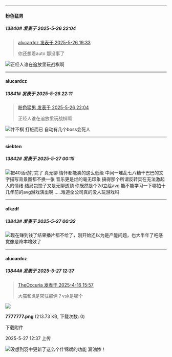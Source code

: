 ﻿
*****

####  粉色猛男  
##### 13840#       发表于 2025-5-26 22:04

<blockquote><a href="httphttps://stage1st.com/2b/forum.php?mod=redirect&amp;goto=findpost&amp;pid=67853205&amp;ptid=2171134" target="_blank">alucardcz 发表于 2025-5-26 19:33</a>

你还想着auto 那没事了</blockquote>
<img src="https://static.stage1st.com/image/smiley/face2017/051.png" referrerpolicy="no-referrer">正经人谁在追放里玩战棋啊


*****

####  alucardcz  
##### 13841#       发表于 2025-5-26 22:11

<blockquote><a href="httphttps://stage1st.com/2b/forum.php?mod=redirect&amp;goto=findpost&amp;pid=67853594&amp;ptid=2171134" target="_blank">粉色猛男 发表于 2025-5-26 22:04</a>

正经人谁在追放里玩战棋啊</blockquote>
<img src="https://static.stage1st.com/image/smiley/face2017/009.gif" referrerpolicy="no-referrer">并不棋 打桩而已 自动有几个boss会死人


*****

####  siebten  
##### 13842#       发表于 2025-5-27 00:15

<img src="https://static.stage1st.com/image/smiley/face2017/001.png" referrerpolicy="no-referrer">把40活动打完了 真无聊 情怀都能卖的这么低级 中间一堆乱七八糟干巴巴的文字描写背景图都不换一张 音乐更是烂的毫无印象 搞得那个所谓反转实在无法激起人的情绪 结局包饺子又是无聊透顶 你既然是个2d立绘avg 能不能学习一下哪怕十几年前的avg游戏演出啊……难道全公司真的没人玩游戏吗


*****

####  olkzdf  
##### 13843#       发表于 2025-5-27 00:32

<img src="https://static.stage1st.com/image/smiley/face2017/067.png" referrerpolicy="no-referrer">现在赚到钱了结果播片都不给了，刚开始还以为是产能问题，也大半年了吧感觉像是降本增效了


*****

####  alucardcz  
##### 13844#       发表于 2025-5-27 12:37

<blockquote><a href="httphttps://stage1st.com/2b/forum.php?mod=redirect&amp;goto=findpost&amp;pid=67731921&amp;ptid=2171134" target="_blank">TheOccuria 发表于 2025-4-16 15:57</a>

大猫和tll是常驻那俩？vsk是哪个</blockquote>

<img src="https://img.stage1st.com/forum/202505/27/123706hlloqenkziqiqgat.png" referrerpolicy="no-referrer">

<strong>7777777.png</strong> (213.73 KB, 下载次数: 0)

下载附件

2025-5-27 12:37 上传

<img src="https://static.stage1st.com/image/smiley/face2017/037.png" referrerpolicy="no-referrer">没想到羽中更新了这么个什锦斌的功能 漏油惨！

